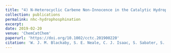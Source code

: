 ```yaml
---
title: "4) N-Heterocyclic Carbene Non-Innocence in the Catalytic Hydrophosphination of Alkynes"
collection: publications
permalink: nhc-hydrophosphination
excerpt: 
date: 2019-02-20
venue: 'ChemCatChem'
paperurl: 'https://doi.org/10.1002/cctc.201900220'
citation: 'W. J. M. Blackaby, S. E. Neale, C. J. Isaac, S. Sabater, S. A. Macgregor and M. K. Whittlesey. <i>Chem. Cat. Chem.</i>, <strong>2019</strong>, <i>11</i>, 1-6'
---
```

